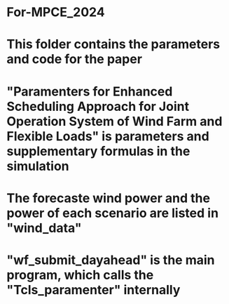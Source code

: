 # For-MPCE_2024
# This folder contains the parameters and code for the paper
# "Paramenters for Enhanced Scheduling Approach for Joint Operation System of Wind Farm and Flexible Loads" is parameters and supplementary formulas in the simulation
# The forecaste wind power and the power of each scenario are listed in "wind_data"
# "wf_submit_dayahead" is the main program, which calls the "Tcls_paramenter" internally
